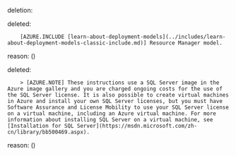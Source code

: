 deletion:

deleted:

		[AZURE.INCLUDE [learn-about-deployment-models](../includes/learn-about-deployment-models-classic-include.md)] Resource Manager model.

reason: ()

deleted:

		> [AZURE.NOTE] These instructions use a SQL Server image in the Azure image gallery and you are charged ongoing costs for the use of the SQL Server license. It is also possible to create virtual machines in Azure and install your own SQL Server licenses, but you must have Software Assurance and License Mobility to use your SQL Server license on a virtual machine, including an Azure virtual machine. For more information about installing SQL Server on a virtual machine, see [Installation for SQL Server](https://msdn.microsoft.com/zh-cn/library/bb500469.aspx).

reason: ()

